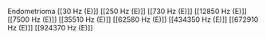 Endometrioma
[[30 Hz (E)]]
[[250 Hz (E)]]
[[730 Hz (E)]]
[[12850 Hz (E)]]
[[7500 Hz (E)]]
[[35510 Hz (E)]]
[[62580 Hz (E)]]
[[434350 Hz (E)]]
[[672910 Hz (E)]]
[[924370 Hz (E)]]